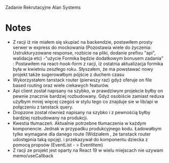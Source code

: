 Zadanie Rekrutacyjne Alan Systems

# Notes

- Z racji iż nie miałem się skupiać na backendzie, postawiłem prosty serwer w express do mockowania
  (Pozostawia wiele do życzenia: Ustrukturyzowane response, rozbicie na pliki, dodanie prefixu "api", walidacja etc)
  -"użycie Formika będzie dodatkowym bonusem zadania" : Postawiłem na react-hook-form z racji, iż ostatnia aktualizacja formika
  była w kwietniu zeszłego roku. Słyszałem, że ma powstawać nowy projekt także sugerowałbym pójście z duchem czasu
- Wykorzystałem tanstack router (pierwszy raz) gdyż oferuje on file based routing oraz wiele ciekawych featurów.
- Api client został napisany na szybko, w prawdziwym projekcie byłby on pewnie znacznie bardziej rozbudowany. Gdyż osobiście zamiast reduxa użyłbym mniej więcej
  czegoś w stylu tego co znajduje sie w lib/api w połączeniu z tanstack query.
- Dropzone został również napisany na szybko i z pewnością byłby bardziej rozbudowany na produkcji.
- Kwestia tłumaczeń. Aktualnie potrzebne tłumaczenia w każdym komponencie. Jednak w przypadku produkcyjnego kodu. Ładowałbym tylko wymagane dla danego route (Widziałem , że tanstack router udostępnia taką opcję).
  i przekazywał do komponentu dziecka z pomocą propsów (EventList - > EventItem)
- Z racji ze projekt jest oparty na React 19 w wielu miejscach nie uzywam memo/useCallback